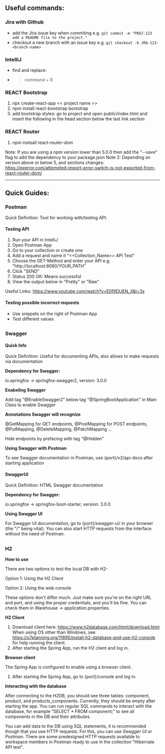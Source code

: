 ## Useful commands:

### Jira with Github
- add the Jira issue key when commiting e.g. `git commit -m "PROJ-123 add a README file to the project."`
- checkout a new branch with an issue key e.g. `git checkout -b JRA-123-<branch-name>`

### IntelliJ
- find and replace:
- > command + R

### REACT Bootstrap
1. npx create-react-app << project name >>
2. npm install react-bootstrap bootstrap
3. add bootstrap styles: go to project and open public/index.html and insert the following in the head section below the last link section
      <link
      rel="stylesheet"
      href="https://cdn.jsdelivr.net/npm/bootstrap@5.1.3/dist/css/bootstrap.min.css"
      integrity="sha384-1BmE4kWBq78iYhFldvKuhfTAU6auU8tT94WrHftjDbrCEXSU1oBoqyl2QvZ6jIW3"
      crossorigin="anonymous"
    />
  
### REACT Router
1. npm instsall react-router-dom
  
Note: If you are using a npm version lower than 5.0.0 then add the "--save" flag to add the dependency to your package.json
Note 2: Depending on version above or below 5, <Switch> and <Routes> sections changes: 
        https://exerror.com/attempted-import-error-switch-is-not-exported-from-react-router-dom/


---

## Quick Guides:

### Postman
Quick Definition: Tool for working with/testing API.

#### Testing API
1. Run your API in IntelliJ
2. Open Postman App 
3. Go to your collection or create one
4. Add a request and name it "<<Collection_Name>> API Test" 
5. Choose the GET-Method and enter your API e.g. "http://localhost:8080/YOUR_PATH"
6. Click "SEND"
7. Status 200 OK: Means successful
8. View the output below in "Pretty" or "Raw"

Useful Links: https://www.youtube.com/watch?v=E0f9DUEN_jI&t=3s

#### Testing possible incorrect requests
- Use snippets on the right of Postman App
- Test different values

##

### Swagger
#### Quick Info
Quick Definition: Useful for documenting APIs, also allows to make requests via documentation

**Dependency for Swagger:** 

io.springfox -> springfox-swagger2, version: 3.0.0

**Enabeling Swagger**

Add tag "@EnableSwagger2" below tag "@SpringBootApplication" in Main Class to enable Swagger

**Annotations Swagger will recognize**

@GetMapping for GET endpoints, @PostMapping for POST endpoints, @PutMapping, @DeleteMapping, @PatchMapping ...

Hide endpoints by prefacing with tag "@Hidden"

**Using Swagger with Postman**

To see Swagger documentation in Postman, use {port}/v2/api-docs after starting application

#### SwaggerUI
Quick Definition: HTML Swagger documentation

**Dependency for Swagger:** 

io.springfox -> springfox-boot-starter, version: 3.0.0

**Using Swagger UI**

For Swagger UI documentation, go to {port}/swagger-ui/ in your browser (the "/" being vital). You can also start HTTP requests from the interface without the need of Postman.

##
      
### H2
      
**How to use**
      
There are two options to test the local DB with H2-
      
Option 1: Using the H2 Client
      
Option 2: Using the web console 
      
These options don't differ much. Just make sure you're on the right URL and port, and using the proper credentials, and you'll be fine. You can check them in Warehouse -> application.properties. 
      
**H2 Client**
      
1. Download client here: https://www.h2database.com/html/download.html
When using OS other than Windows, see https://o7planning.org/11895/install-h2-database-and-use-h2-console for help running the client.
2. After starting the Spring App, run the H2 client and log in.
      
**Browser client**
      
The Spring App is configured to enable using a browser client. 
1. After starting the Spring App, go to {port}/console and log in. 
      
**Interacting with the database**
      
After connecting to the H2DB, you should see three tables: component, product, and products_components. Currently, they should be empty after starting the app. You can run regular SQL commands to interact with the database, for example "SELECT * FROM component;" to see all components in the DB and their attributes. 

You can add data to the DB using SQL statements, it is recommended though that you use HTTP requests. For this, you can use _Swagger UI_ or _Postman_. There are some predesigned  HTTP requests available to workspace members in Postman ready to use in the collection "Hibernate API test".

      
